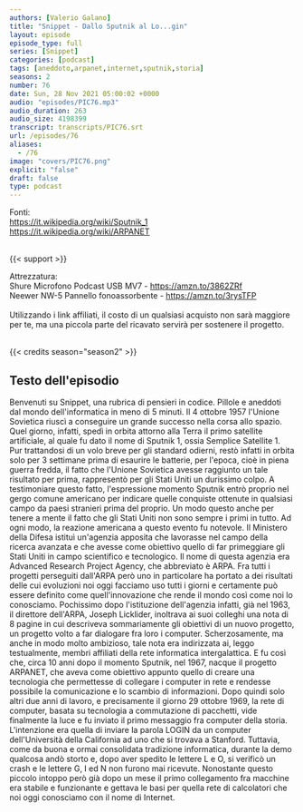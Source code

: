 ```yaml
---
authors: [Valerio Galano]
title: "Snippet - Dallo Sputnik al Lo...gin"
layout: episode
episode_type: full
series: [Snippet]
categories: [podcast]
tags: [aneddoto,arpanet,internet,sputnik,storia]
seasons: 2
number: 76
date: Sun, 28 Nov 2021 05:00:02 +0000
audio: "episodes/PIC76.mp3"
audio_duration: 263
audio_size: 4198399
transcript: transcripts/PIC76.srt
url: /episodes/76
aliases: 
  - /76
image: "covers/PIC76.png"
explicit: "false"
draft: false
type: podcast
---
```

Fonti:<br />
<a href="https://it.wikipedia.org/wiki/Sputnik_1" rel="noopener">https://it.wikipedia.org/wiki/Sputnik_1</a><br />
<a href="https://it.wikipedia.org/wiki/ARPANET" rel="noopener">https://it.wikipedia.org/wiki/ARPANET</a><br />
<br />


{{< support >}}

Attrezzatura:<br />
Shure Microfono Podcast USB MV7 - <a href="https://amzn.to/3862ZRf" rel="noopener">https://amzn.to/3862ZRf</a> <br />
Neewer NW-5 Pannello fonoassorbente - <a href="https://amzn.to/3rysTFP" rel="noopener">https://amzn.to/3rysTFP</a> <br />
<br />
Utilizzando i link affiliati, il costo di un qualsiasi acquisto non sarà maggiore per te, ma una piccola parte del ricavato servirà per sostenere il progetto.<br />
<br />


{{< credits season="season2" >}}

<!-- more -->

## Testo dell'episodio

Benvenuti su Snippet, una rubrica di pensieri in codice. Pillole e aneddoti dal mondo dell'informatica
in meno di 5 minuti.
Il 4 ottobre 1957 l'Unione Sovietica riuscì a conseguire un grande successo nella corsa
allo spazio. Quel giorno, infatti, spedì in orbita attorno alla Terra il primo satellite
artificiale, al quale fu dato il nome di Sputnik 1, ossia Semplice Satellite 1. Pur trattandosi
di un volo breve per gli standard odierni, restò infatti in orbita solo per 3 settimane
prima di esaurire le batterie, per l'epoca, cioè in piena guerra fredda, il fatto che
l'Unione Sovietica avesse raggiunto un tale risultato per prima, rappresentò per gli
Stati Uniti un durissimo colpo. A testimoniare questo fatto, l'espressione momento Sputnik
entrò proprio nel gergo comune americano per indicare quelle conquiste ottenute in qualsiasi
campo da paesi stranieri prima del proprio. Un modo questo anche per tenere a mente il
fatto che gli Stati Uniti non sono sempre i primi in tutto. Ad ogni modo, la reazione
americana a questo evento fu notevole. Il Ministero della Difesa istituì un'agenzia
apposita che lavorasse nel campo della ricerca avanzata e che avesse come obiettivo quello
di far primeggiare gli Stati Uniti in campo scientifico e tecnologico. Il nome di questa
agenzia era Advanced Research Project Agency, che abbreviato è ARPA. Fra tutti i progetti
perseguiti dall'ARPA però uno in particolare ha portato a dei risultati delle cui evoluzioni
noi oggi facciamo uso tutti i giorni e certamente può essere definito come quell'innovazione
che rende il mondo così come noi lo conosciamo. Pochissimo dopo l'istituzione dell'agenzia
infatti, già nel 1963, il direttore dell'ARPA, Joseph Licklider, inoltrava ai suoi colleghi
una nota di 8 pagine in cui descriveva sommariamente gli obiettivi di un nuovo progetto, un progetto
volto a far dialogare fra loro i computer. Scherzosamente, ma anche in modo molto ambizioso,
tale nota era indirizzata ai, leggo testualmente, membri affiliati della rete informatica intergalattica.
E fu così che, circa 10 anni dopo il momento Sputnik, nel 1967, nacque il progetto ARPANET,
che aveva come obiettivo appunto quello di creare una tecnologia che permettesse di collegare
i computer in rete e rendesse possibile la comunicazione e lo scambio di informazioni.
Dopo quindi solo altri due anni di lavoro, e precisamente il giorno 29 ottobre 1969,
la rete di computer, basata su tecnologia a commutazione di pacchetti, vide finalmente
la luce e fu inviato il primo messaggio fra computer della storia. L'intenzione era quella
di inviare la parola LOGIN da un computer dell'Università della California ad uno che
si trovava a Stanford. Tuttavia, come da buona e ormai consolidata tradizione informatica,
durante la demo qualcosa andò storto e, dopo aver spedito le lettere L e O, si verificò
un crash e le lettere G, I ed N non furono mai ricevute. Nonostante questo piccolo intoppo
però già dopo un mese il primo collegamento fra macchine era stabile e funzionante e gettava
le basi per quella rete di calcolatori che noi oggi conosciamo con il nome di Internet.

